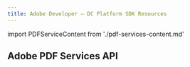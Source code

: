 ```yaml
---
title: Adobe Developer — DC Platform SDK Resources
---
```

import PDFServiceContent from './pdf-services-content.md'

<TitleBlock slots="heading" theme="light" className="titleBlock-align-left" id="AWS"/>

## Adobe PDF Services API

<WrapperComponent slots="content" theme="light" className="div-flex overflow-hidden pricing-wrapper"/>

<PDFServiceContent/>
